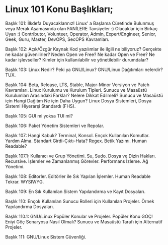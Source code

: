 # Linux 101 Konu Başlıkları;


Başlık 101: İlkdefa Duyacaklarınız! Linux' a Başlama Cüretinde Bulunmuş veya Merak Aşamasında olan FANİLERE Tavsiyeler :) Olacaklar için Birkaç Uyarı :) Contributor, Volunteer, Operator, Admin, Expert/Engineer, Senior, Geek, Guru, Master, DevOPS, SecOPS Kavramları.

Başlık 102: Açık/Özgür Kaynak Kod yazılımlar ile ilgili ne biliyoruz? Gerçekte ne kadar güvenilirler? Neden Open ve Free? Ne kadar Open ve Free? Ne kadar işlevseller? Kimler için kullanılabilir ve yönetilebilir durumdalar?

Başlık 103: Linux Nedir? Peki ya GNU/Linux? GNU/Linux Dağıtımları nelerdir? TUX.

Başlık 104: Beta, Release, LTS, Stable, Major-Minor Versiyon ve Patch Kavramları. Linux Kurulumu ve Kurulum Tipleri. Sunucu ve Masaüstü Kurulumları Arasındaki Farklar? Nelere Dikkat Edilmeli? Sunucu ve Masaüstü için Hangi Dağıtım Ne için Daha Uygun? Linux Dosya Sistemleri, Dosya Sistemi Hiyerarşi Standardı (FHS).

Başlık 105: GUI mi yoksa TUI mi?

Başlık 106: Paket Yönetim Sistemleri ve Repolar. 

Başlık 107: Hangi Kabuk? Terminal, Konsol. Ençok Kullanılan Komutlar. Yardım Alma. Standart Girdi-Çıktı-Hata? Regex. Betik Yazımı. Human Readable?

Başlık 107.1: Kullanıcı ve Grup Yönetimi. Su, Sudo. Dosya ve Dizin Hakları. Recursive. İşlemler ve Zamanlanmış Görevler. Performans İzleme. Ağ Yönetimi.

Başlık 108: Editorler. Editörler ile Sık Yapılan İşlemler. Human Readable Tekrar. WYSIWYG.

Başlık 109: En Sık Kullanılan Sistem Yapılandırma ve Kayıt Dosyaları.

Başlık 110: Ençok Kullanılan Sunucu Rolleri için Kullanılan Projeler. Örnek Yapılandırma Dosyaları.

Başlık 110.1: GNU/Linux Popüler Konular ve Projeler. Popüler Konu GÖÇ! Eniyi Göç Senaryosu Nasıl Olmalı? Sunucu ve Masaüstü Tarafı için Alternatif Projeler. 

Başlık 111: GNU/Linux Sistem Güvenliği.
